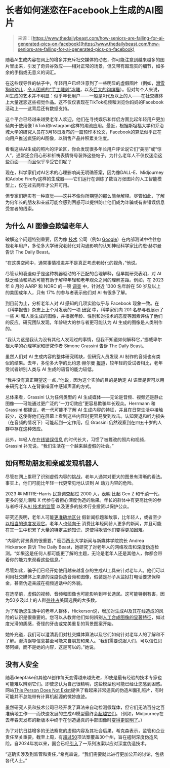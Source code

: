 <!--yml

类别：未分类

日期：2024-05-29 12:37:33

-->

# 长者如何迷恋在Facebook上生成的AI图片

> 来源：[https://www.thedailybeast.com/how-seniors-are-falling-for-ai-generated-pics-on-facebook](https://www.thedailybeast.com/how-seniors-are-falling-for-ai-generated-pics-on-facebook)

随着AI生成内容在网上的增多并充斥社交媒体的动态，你可能注意到越来越多的图片冒出来，引发了奇异谷效应——相对正常的场景，但又带有超现实的细节，如多余的手指或无意义的词汇。

在这些误导性的帖子中，年轻用户已经注意到了一些明显的虚假图片（例如，[滑雪狗和幼儿](https://twitter.com/venturetwins/status/1759672393965199755/photo/1)，[令人困惑的“手工雕刻”冰雕](https://www.facebook.com/photo/?fbid=6942119619206100&set=a.243501512401311)，以及[巨大的钩编猫](https://www.tiktok.com/@alyssawallen/video/7289254442304720174?_r=1&_t=8kEtEdvsOiZ)）。但对每个人来说，AI生成的艺术并不明显：似乎年长用户——一般是X代及以上的人——在社交媒体上大量迷恋这些视觉作品。这不仅仅表现在TikTok视频和浏览你妈妈的Facebook活动上——这背后还有数据支持。

这个平台已经越来越受老年人欢迎，他们在寻找娱乐和伴侣方面比起年轻用户更加倾向于使用像TikTok和Instagram这样的潮流应用。最近，根据斯坦福大学和乔治城大学的研究人员在3月18日发布的一篇预印本论文，Facebook的算法似乎正在向用户推送疯狂的AI图像，以销售产品并积累关注度。

看看这些AI生成的照片的评论区，你会发现很多年长用户评论说它们“美丽”或“惊人”，通常还会用心形和祈祷表情符号装饰这些帖子。为什么老年人不仅仅迷恋这些页面——而且似乎享受它们呢？

现在，科学家们对AI艺术的心理影响尚无明确答案，因为像DALL-E、Midjourney和Adobe Firefly这样的生成器——它们运行在训练了数百万张图片的人工智能模型上，仅在过去两年才公开可用。

但专家们确实有一种直觉——这并不像你所期望的那么简单解释。尽管如此，了解为何年长的朋友和亲戚可能会感到困惑可以提供防止他们成为诈骗或有害错误信息受害者的线索。

## 为什么 AI 图像会欺骗老年人

破解这个问题特别重要，因为像 [技术](http://thedailybeast.com/keyword/technology) 公司（例如 [Google](http://thedailybeast.com/keyword/google)）在内部测试中往往忽视老年用户，多伦多大学研究老龄化对沟通影响的认知神经科学家比约恩·赫尔曼告诉 The Daily Beast。

“在这类空间中，通常事情推进并不是真正考虑老龄化的视角，”他说。

尽管认知衰退似乎是这种机器驱动的不匹配的合理解释，但早期研究表明，对 AI 缺乏经验和熟悉可能有助于解释年轻和老年观众之间的理解差距。例如，在 2023 年 8 月的 AARP 和 NORC 的一项 [调查](https://www.norc.org/research/library/older-adults-express-mixed-views-artificial-intelligence.html#:~:text=An%20August%20Foresight%2050%2B%20Omnibus,were%20very%20familiar%20with%20it.) 中，针对近 1300 名年龄在 50 岁及以上的美国成年人，只有 17% 的参与者表示他们对 AI 有很多了解。

到目前为止，分析老年人对 AI 感知的几项实验似乎与 Facebook 现象一致。在《科学报告》杂志上上个月发表的一项 [研究](https://www.ncbi.nlm.nih.gov/pmc/articles/PMC10876601/) 中，科学家们向 201 名参与者展示了一些 AI 和人类生成的图像，并根据年龄、性别和对技术的态度等因素评估了他们的反应。研究团队发现，年龄较大的参与者更可能认为 AI 生成的图像是人类制作的。

“我认为这是我认为没有其他人发现过的事情，但我不知道如何解释它，”挪威卑尔根大学的心理学家和研究作者 Simone Grassini 告诉 The Daily Beast。

虽然人们对 AI 生成内容的整体研究稀缺，但研究人员发现 AI 制作的音频也有类似的结果。去年，多伦多大学的比约恩·赫尔曼 [报道](https://link.springer.com/article/10.1007/s10772-023-10027-y)，较年轻的受试者相比，老年受试者辨别人类与 AI 生成的语音的能力较低。

“我并没有真正期望这一点，”他说，因为这个实验的目的是确定 AI 语音是否可以用来研究老年人在背景噪音中感知声音的方式。

总体来看，Grassini 认为任何类型的 AI 生成媒体——无论是音频、视频还是静止图像——可能通过更广泛的“一刀切效应”更容易欺骗年长观众。Herrmann 和 Grassini 都建议，老一代可能不了解 AI 生成内容的特征，并且在日常生活中接触较少，这使得他们在屏幕上看到这些内容时更容易受到攻击。认知衰退和听力损失（在音频的情况下）可能起到一定作用，但 Grassini 仍然观察到在四五十岁的人群中存在这种效应。

此外，年轻人在[在线错误信息](https://www.thedailybeast.com/the-biden-deepfake-robocall-is-just-the-start-of-our-ai-election-hell) 的时代长大，习惯了被篡改的照片和视频，Grassini 补充说。“我们生活在一个越来越虚假的社会。”

## 如何帮助朋友和亲戚发现机器人

尽管在网上累积了识别虚假内容的挑战，老年人通常对更大的图景有清晰的看法。事实上，他们可能比年轻一代更常见地认识到 AI 动力内容的危险。

2023 年 MITRE-Harris 民意调查超过 2000 人，[表明](https://www.mitre.org/focus-areas/artificial-intelligence/ai-trends) 比起 Gen Z 和千禧一代，更多的婴儿潮和 X 代参与者担心深度伪造的后果。年长的群体中有更高比例的参与者呼吁从[AI 技术的监管](https://www.thedailybeast.com/why-the-government-should-regulate-ai-like-we-do-drugs-and-guns) 以及更多的技术行业投资以保护公众。

研究还表明，老年人可能[更准确地区分](https://today.yougov.com/politics/articles/45855-americans-distinguish-real-fake-news-headline-poll) 假新闻标题和故事，比年轻人，或者至少[以相当的速度发现它](https://news.ufl.edu/2022/05/aging-adults-fake-news/)。老年人[也倾向于](https://news.ufl.edu/2022/05/aging-adults-fake-news/) 消费比年轻同龄人更多的新闻，并且可能在其一生中积累了大量的特定主题知识，这使得欺骗他们变得更加困难。

“内容的背景真的很重要，” 密西西比大学新闻与新媒体学院院长 Andrea Hickerson 告诉 The Daily Beast，她研究了对老年人的网络攻击和深度伪造检测。“如果这是任何人都可能更了解的主题，无论是老年人还是其他人，你都会带着你的能力来观看这些信息。”

尽管如此，骗子们已经开始使用越来越复杂的生成AI工具来针对老年人。他们可以利用社交媒体上来源的深度伪造音频和图像，假装是孙子从监狱打电话要求保释金，甚至伪造亲戚在视频通话中的外貌。

在选举前，虚假的视频、音频和图像也可能影响到年长选民。这可能特别有害，因为50岁及以上的人群[往往占](https://www.pewresearch.org/politics/2023/07/12/voter-turnout-2018-2022/)美国选民的大多数。

为了帮助您生活中的老年人群体，Hickerson说，增加对生成AI及其在线造成的风险的认识是很重要的。您可以从教育他们如何辨别[人工合成图像的显著特征](https://www.discovermagazine.com/technology/4-ways-to-spot-ai-generated-photos)，如过度光滑的质感，奇怪的牙齿或完美重复的背景图案开始。

她补充道，我们可以澄清我们对社交媒体算法以及它们如何针对老年人的了解和不了解。澄清误导信息甚至可能来自朋友和亲人。“我们需要说服人们，可以信任贝蒂阿姨，而不是她的内容，这是可以的。”她说。

## 没有人安全

随着deepfake和其他AI创作每天变得越来越先进，即使是最有经验的技术专家也可能难以辨别它们。即使您认为自己很精明，这些模型也可能已经让您感到困惑。网站[This Person Does Not Exist](https://thispersondoesnotexist.com/)提供了看起来非常逼真的伪造AI面孔照片，有时可能并不总能带有计算机起源的微妙痕迹。

虽然研究人员和技术公司已经开发了算法来自动检测假媒体，但它们无法百分之百准确地工作——而快速发展的生成AI模型最终会[超越它们](https://www.theverge.com/2019/6/27/18715235/deepfake-detection-ai-algorithms-accuracy-will-they-ever-work)。（例如，Midjourney在去年春天发布的新版本中终于在创造逼真的手部图像时[变得更聪明了](https://hyperallergic.com/808778/ai-image-generators-finally-figured-out-hands/)。）

为了对抗日益增多的无法察觉的虚假内容及其社会后果，希克森表示，监管和企业责任至关重要。截至上周，有[超过50](https://www.usatoday.com/story/news/politics/elections/2024/03/10/2024-election-ai-deepfake-regulation-slow/72877766007/)项法案覆盖30个州，旨在遏制深度伪造风险。自2024年初以来，国会已经[引入](https://www.brennancenter.org/our-work/research-reports/artificial-intelligence-legislation-tracker)了一系列法案以应对深度伪造技术。

“这确实涉及到监管和责任，”希克森说。“我们需要就此进行更加公开的讨论，包括各代人士。”
